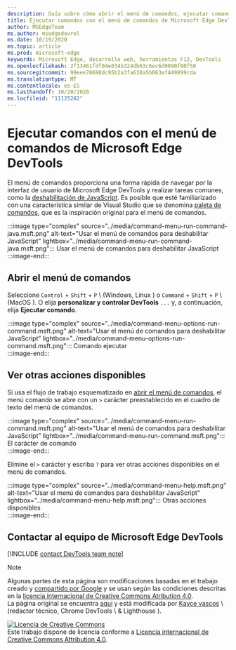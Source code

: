 ```yaml
---
description: Guía sobre cómo abrir el menú de comandos, ejecutar comandos, revisar otras acciones y mucho más.
title: Ejecutar comandos con el menú de comandos de Microsoft Edge DevTools
author: MSEdgeTeam
ms.author: msedgedevrel
ms.date: 10/19/2020
ms.topic: article
ms.prod: microsoft-edge
keywords: Microsoft Edge, desarrollo web, herramientas F12, DevTools
ms.openlocfilehash: 2f13461fdf04e034b324db63c6ec6d9090f80f50
ms.sourcegitcommit: 99eee78698dc95b2a3fa638a5b063ef449899cda
ms.translationtype: MT
ms.contentlocale: es-ES
ms.lasthandoff: 10/20/2020
ms.locfileid: "11125282"
---
```

<!-- Copyright Kayce Basques 

   Licensed under the Apache License, Version 2.0 (the "License");
   you may not use this file except in compliance with the License.
   You may obtain a copy of the License at

       https://www.apache.org/licenses/LICENSE-2.0

   Unless required by applicable law or agreed to in writing, software
   distributed under the License is distributed on an "AS IS" BASIS,
   WITHOUT WARRANTIES OR CONDITIONS OF ANY KIND, either express or implied.
   See the License for the specific language governing permissions and
   limitations under the License.  -->  

# Ejecutar comandos con el menú de comandos de Microsoft Edge DevTools  

  

El menú de comandos proporciona una forma rápida de navegar por la interfaz de usuario de Microsoft Edge DevTools y realizar tareas comunes, como la [deshabilitación de JavaScript][JavascriptDisable].  Es posible que esté familiarizado con una característica similar de Visual Studio que se denomina [paleta de comandos][VisualStudioCodeUICommandPalette], que es la inspiración original para el menú de comandos.  

:::image type="complex" source="../media/command-menu-run-command-java.msft.png" alt-text="Usar el menú de comandos para deshabilitar JavaScript" lightbox="../media/command-menu-run-command-java.msft.png":::
   Usar el menú de comandos para deshabilitar JavaScript  
:::image-end:::  

## Abrir el menú de comandos  

Seleccione `Control` + `Shift` + `P` \ (Windows, Linux \) o `Command` + `Shift` + `P` \ (MacOS \). O elija **personalizar y controlar DevTools** `...` y, a continuación, elija **Ejecutar comando**.  

:::image type="complex" source="../media/command-menu-options-run-command.msft.png" alt-text="Usar el menú de comandos para deshabilitar JavaScript" lightbox="../media/command-menu-options-run-command.msft.png":::
   Comando ejecutar  
:::image-end:::  

## Ver otras acciones disponibles  

Si usa el flujo de trabajo esquematizado en [abrir el menú de comandos](#open-the-command-menu), el menú comando se abre con un `>` carácter preestablecido en el cuadro de texto del menú de comandos.  

:::image type="complex" source="../media/command-menu-run-command.msft.png" alt-text="Usar el menú de comandos para deshabilitar JavaScript" lightbox="../media/command-menu-run-command.msft.png":::
   El carácter de comando  
:::image-end:::  

Elimine el `>` carácter y escriba `?` para ver otras acciones disponibles en el menú de comandos.  

:::image type="complex" source="../media/command-menu-help.msft.png" alt-text="Usar el menú de comandos para deshabilitar JavaScript" lightbox="../media/command-menu-help.msft.png":::
   Otras acciones disponibles  
:::image-end:::  

## Contactar al equipo de Microsoft Edge DevTools  

[!INCLUDE [contact DevTools team note](../includes/contact-devtools-team-note.md)]  

<!-- links -->  

[JavascriptDisable]: ../javascript/disable.md "Deshabilitar JavaScript con Microsoft Edge DevTools | Microsoft docs"  

[VisualStudioCodeUICommandPalette]: https://code.visualstudio.com/docs/getstarted/userinterface#_command-palette "Paleta de comandos: interfaz de usuario de Visual Studio"  

> [!NOTE]
> Algunas partes de esta página son modificaciones basadas en el trabajo creado y [compartido por Google][GoogleSitePolicies] y se usan según las condiciones descritas en la [licencia internacional de Creative Commons Atribution 4,0][CCA4IL].  
> La página original se encuentra [aquí](https://developers.google.com/web/tools/chrome-devtools/command-menu/index) y está modificada por [Kayce vascos][KayceBasques] \ (redactor técnico, Chrome DevTools \ & Lighthouse \).  

[![Licencia de Creative Commons][CCby4Image]][CCA4IL]  
Este trabajo dispone de licencia conforme a [Licencia internacional de Creative Commons Attribution 4.0][CCA4IL].  

[CCA4IL]: https://creativecommons.org/licenses/by/4.0  
[CCby4Image]: https://i.creativecommons.org/l/by/4.0/88x31.png  
[GoogleSitePolicies]: https://developers.google.com/terms/site-policies  
[KayceBasques]: https://developers.google.com/web/resources/contributors/kaycebasques  
